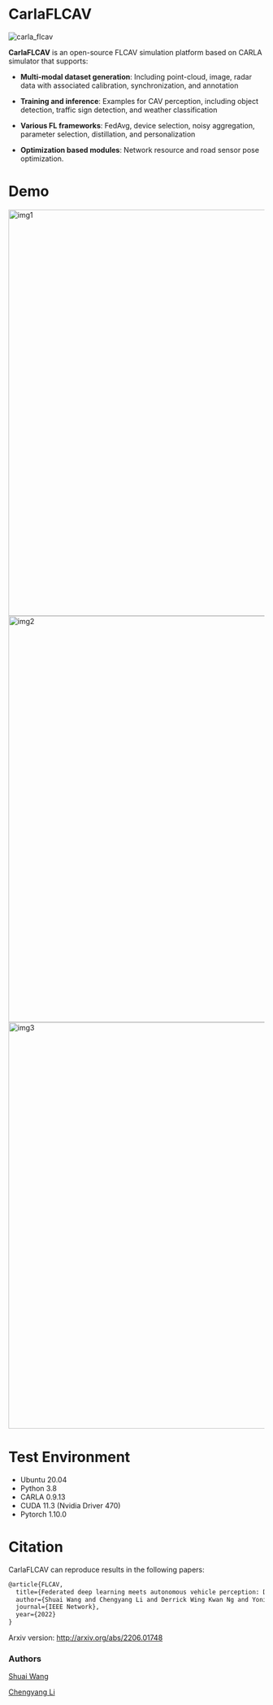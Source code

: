 # CarlaFLCAV

![carla_flcav](https://user-images.githubusercontent.com/15060244/171803004-f2f699d5-1a18-48b5-ac12-672a045ba837.png)


**CarlaFLCAV** is an open-source FLCAV simulation platform based on CARLA simulator that supports: 

* **Multi-modal dataset generation**: Including point-cloud, image, radar data with associated calibration, synchronization, and annotation

* **Training and inference**: Examples for CAV perception, including object detection, traffic sign detection, and weather classification

* **Various FL frameworks**: FedAvg, device selection, noisy aggregation, parameter selection, distillation, and personalization

* **Optimization based modules**: Network resource and road sensor pose optimization.

# Demo

<img src="./gifs/second.gif" width = "800" alt="img1" align=center />

<img src="./gifs/yolo.gif" width = "800" alt="img2" align=center />

<img src="./gifs/fusion.gif" width = "800" alt="img3" align=center />

# Test Environment

- Ubuntu 20.04
- Python 3.8
- CARLA 0.9.13
- CUDA 11.3 (Nvidia Driver 470)
- Pytorch 1.10.0

# Citation

CarlaFLCAV can reproduce results in the following papers:

```tex
@article{FLCAV,
  title={Federated deep learning meets autonomous vehicle perception: Design and verification},
  author={Shuai Wang and Chengyang Li and Derrick Wing Kwan Ng and Yonina C. Eldar and H. Vincent Poor and Qi Hao and Chengzhong Xu},
  journal={IEEE Network},
  year={2022}
}
```

Arxiv version: http://arxiv.org/abs/2206.01748


### Authors

[Shuai Wang](https://github.com/bearswang)

[Chengyang Li](https://github.com/KevinLADLee)


